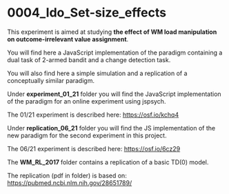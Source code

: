 # 0004_Ido_Set-size_effects
This experiment is aimed at studying <b>the effect of WM load manipulation on outcome-irrelevant value assignment</b>.

You will find here a JavaScript implementation of the paradigm containing a dual task of 2-armed bandit and a change detection task.

You will also find here a simple simulation and a replication of a conceptually similar paradigm.

Under <b>experiment_01_21</b> folder you will find the JavaScript implementation of the paradigm for an online experiment using jspsych.

The 01/21 experiment is described here: https://osf.io/kchq4

Under <b>replication_06_21</b> folder you will find the JS implementation of the new paradigm for the second experiment in this project.

The 06/21 experiment is described here: https://osf.io/6cz29

The <b> WM_RL_2017 </b> folder contains a replication of a basic TD(0) model.

The replication (pdf in folder) is based on: https://pubmed.ncbi.nlm.nih.gov/28651789/
